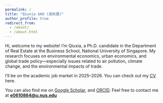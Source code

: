 ```yaml
---
permalink: /
title: "Qiuxia GAO (高秋霞)"
author_profile: true
redirect_from: 
  - /about/
  - /about.html
---
```


Hi, welcome to my website! I’m Qiuxia, a Ph.D. candidate in the Department of Real Estate at the Business School, National University of Singapore. My research focuses on environmental economics, urban economics, and global trade policy—especially issues related to air pollution, climate change, and the environmental impacts of trade.  

I’ll be on the academic job market in 2025–2026. You can check out my [CV](https://yourcvurl) here.  

You can also find me on [Google Scholar]((https://scholar.google.com/citations?hl=en&user=bKLZ8yYAAAAJ&view_op=list_works&citft=2&email_for_op=e0610864%40u.nus.edu&gmla=AH8HC4yDZiZjenhypr5iHADseNAk9P0zSUhUcMdYZ9pgeBZw4qjwl1PxD-HEqMYe_Z9AAezYNHNRpr_iJGdPoA)), and [ORCID]([[https://yourorcidurl](https://orcid.org/0000-0002-8679-9348)](https://orcid.org/0000-0002-8679-9348)). Feel free to contact me at **e0610864@u.nus.edu**  


